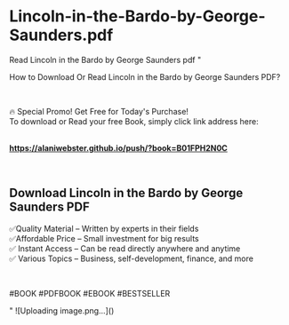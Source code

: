 # Lincoln-in-the-Bardo-by-George-Saunders.pdf
Read Lincoln in the Bardo by George Saunders pdf
"<p>How to Download Or Read Lincoln in the Bardo by George Saunders PDF?</p>
<p>&nbsp;</p>
<p>&#128293;  Special Promo! Get Free for Today's Purchase!<br />To download or Read your free Book, simply click link address here:&nbsp;<br />&nbsp;</p>
<p><a href=""https://alaniwebster.github.io/push/?book=B01FPH2N0C""><strong>https://alaniwebster.github.io/push/?book=B01FPH2N0C</strong></a></p>
<p>&nbsp;</p>
<h2>Download Lincoln in the Bardo by George Saunders PDF</h2>
<p>&#x2705;Quality Material &ndash; Written by experts in their fields<br />&#x2705;Affordable Price &ndash; Small investment for big results<br />&#x2705; Instant Access &ndash; Can be read directly anywhere and anytime<br />&#x2705; Various Topics &ndash; Business, self-development, finance, and more</p>
<p>&nbsp;</p>
<p>#BOOK #PDFBOOK #EBOOK #BESTSELLER</p>
"
![Uploading image.png…]()
